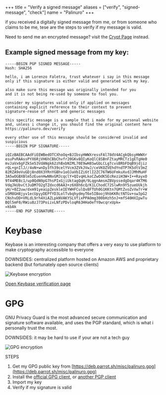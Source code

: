 +++
title = "Verify a signed message"
aliases = ["verify", "signed-message", "check"]
  name = "Palinuro"
+++

if you received a digitally signed message from me, or from someone who claims to be me, tese are the steps to verify if my message is valid.

Need to send me an encrypted message? visit the [Crypt Page](../encrypt) instead.

## Example signed message from my key:
```
-----BEGIN PGP SIGNED MESSAGE-----
Hash: SHA256

hello, i am Lorenzo Faletra, trust whatever i say in this message
only if this signature is either valid and generated with my key.

also make sure this message was originally intended for you
and it is not being re-used by someone to fool you.

consider my signatures valid only if applied on messages
containing explicit reference to their context to prevent
signature-reuse of short and generic messages

this specific message is a sample that i made for my personal website
and, unless i change it, you should find the original content here
https://palinuro.dev/verify

every other use of this message should be considered invalid and suspicious
-----BEGIN PGP SIGNATURE-----

iQIzBAEBCAAdFiEEWBedOTCXhoOq+BJIbsyHWWXressFAl78dV4ACgkQbsyHWWXr
esuPvRAAssPYX6RjVH6hCBbChvfr20GKv8QIyKoQlC8SBnFZtayMRCTz1gETgHe0
mvJaVx6gFZkSe53VdANgk62zhBxbNIML70E9wH8SwGbLCLgTcvsBRbFDqB9jdjiz
rQL+gnIlJ//4oN+wnDy3fh39celYVcm3ZVkJVwJ/ceVKOZVEhdYndTP7K5dtV3mZ
82RZA9oVuGDj8nd0X3YRnYGBhv1oOJaVbIZi6tlI2ZC76TW6UFmkuXvdJJMhMuHF
3A5wOGBXBlm5zEuenHwNNvGMJcqclY+QIvqHLkoCZwOdK5EcReziH3W+I++RayxO
9T44ME8c1/up0QdN9pG7hsPIxGjiUktagQqH/9LqgnAmsmZBVpssedgDqar4KTM6
VdqJkUbvCtJuDM7O2gTZdxcd6AA3+z6X8h6cQ/K1LChodC72SlwRn9Y5zueUUkjh
yH/+0Z2uw/dxm91yeaipZeskleIEYWHFCulQv8FTUh0G1KKtn7GMtZvoZvVw7r+W
u5M8GH8jyv1ecUpyyDEPfYD3LolTvbqhydmyT6e5IBooj9hbKKRctNTGv+sw3pG2
CNshvDD+VRLdL9rh4XiAZLpkNVAKYSLVfixPPAOmg300bHzh5nJ+mfS40HXIpwTu
BQl5mF0/RWiu8zJ73PoiivLNfzPDvloqR63HHaOefY0wcqrxUpk=
=kbAk
-----END PGP SIGNATURE-----
```

# Keybase
Keybase is an interesting company that offers a very easy to use platform to make cryptography accessible to everyone

DOWNSIDES: centralized platform hosted on Amazon AWS and proprietary backend (but fortunately open source clients)

![Keybase encryption](../img/keybase-signature.jpg)

[Open Keybase verification page](https://keybase.io/verify#palinuro)


# GPG
GNU Privacy Guard is the most advanced secure communication and signature software available, and uses the PGP standard, which is what i personally trust the most.

DOWNSIDES: it may be hard to use if your are not a tech guy

![GPG encryption](../img/gpg-signature.jpg)

STEPS

1. Get my GPG public key from [https://deb.parrot.sh/misc/palinuro.gpg](https://deb.parrot.sh/misc/palinuro.gpg)
2. Install the [official GPG client](https://gnupg.org/), or [another PGP client](https://www.openpgp.org/software/)
3. Import my key
4. Verify if my signature is valid